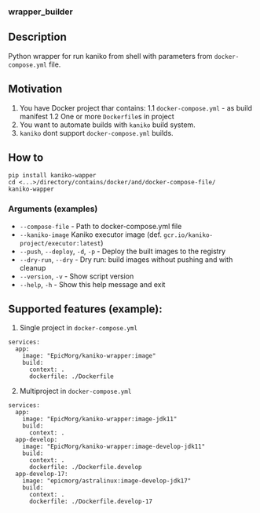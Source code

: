 ### wrapper_builder

## Description
Python wrapper for run kaniko from shell with parameters from `docker-compose.yml` file.

## Motivation
1. You have Docker project thar contains:
1.1 `docker-compose.yml` - as build manifest
1.2 One or more `Dockerfile`s in project
2. You want to automate builds with `kaniko` build system.
3. `kaniko` dont support `docker-compose.yml` builds.

## How to
```
pip install kaniko-wapper
cd <...>/directory/contains/docker/and/docker-compose-file/
kaniko-wapper
```

### Arguments (examples)
* `--compose-file` - Path to docker-compose.yml file
* `--kaniko-image` Kaniko executor image (def. `gcr.io/kaniko-project/executor:latest`)
* `--push`, `--deploy`, `-d`, `-p` - Deploy the built images to the registry
* `--dry-run`, `--dry` - Dry run: build images without pushing and with cleanup
* `--version`, `-v` - Show script version
* `--help`, `-h` - Show this help message and exit

## Supported features (example):

1. Single project in `docker-compose.yml`
```
services:
  app:
    image: "EpicMorg/kaniko-wrapper:image"
    build:
      context: .
      dockerfile: ./Dockerfile
```

2. Multiproject in `docker-compose.yml`

```
services:
  app:
    image: "EpicMorg/kaniko-wrapper:image-jdk11"
    build:
      context: .
  app-develop:
    image: "EpicMorg/kaniko-wrapper:image-develop-jdk11"
    build:
      context: .
      dockerfile: ./Dockerfile.develop
  app-develop-17:
    image: "epicmorg/astralinux:image-develop-jdk17"
    build:
      context: .
      dockerfile: ./Dockerfile.develop-17
```
